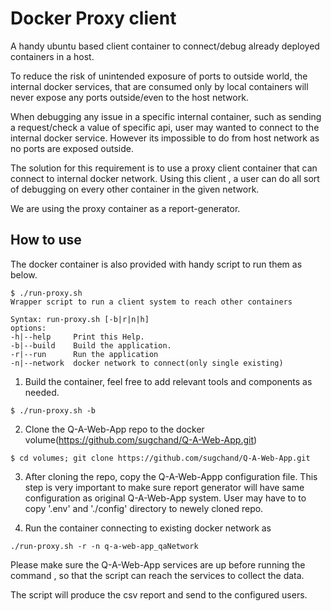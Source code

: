 # Docker Proxy client

A handy ubuntu based client container to connect/debug already deployed containers in a host.

To reduce the risk of unintended exposure of ports to
outside world, the internal docker services, that are consumed only by local containers will never expose any ports outside/even to the host network.

When debugging any issue in a specific internal container, such as sending a request/check a value of specific api, user may wanted to connect to the internal docker service. However its impossible to do from host network as no ports are exposed outside.

The solution for this requirement is to use a proxy client container that can connect to internal docker network. Using this client , a user can do all sort of debugging on every other container in the given network.

We are using the proxy container as a report-generator.

## How to use

The docker container is also provided with handy script to run them as below.

```
$ ./run-proxy.sh 
Wrapper script to run a client system to reach other containers

Syntax: run-proxy.sh [-b|r|n|h]
options:
-h|--help     Print this Help.
-b|--build    Build the application.
-r|--run      Run the application
-n|--network  docker network to connect(only single existing)

```

1. Build the container, feel free to add relevant tools and components as needed.

```
$ ./run-proxy.sh -b
```

2. Clone the Q-A-Web-App repo to the docker volume(https://github.com/sugchand/Q-A-Web-App.git)

```
$ cd volumes; git clone https://github.com/sugchand/Q-A-Web-App.git
```

3. After cloning the repo, copy the Q-A-Web-Appp configuration file. This step is very important
to make sure report generator will have same configuration as original Q-A-Web-App system.
User may have to to copy '.env' and './config' directory to newely cloned repo.

4. Run the container connecting to existing docker network as

```
./run-proxy.sh -r -n q-a-web-app_qaNetwork
```

Please make sure the Q-A-Web-App services are up before running the command , so that the script
can reach the services to collect the data.

The script will produce the csv report and send to the configured users.
